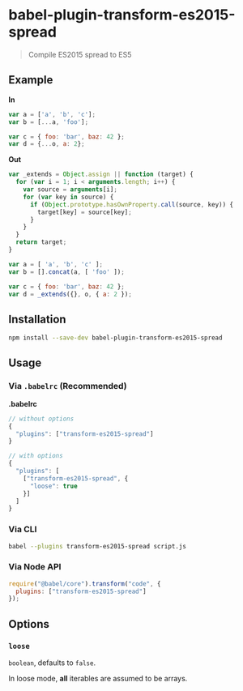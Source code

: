 # babel-plugin-transform-es2015-spread

> Compile ES2015 spread to ES5

## Example

**In**

```js
var a = ['a', 'b', 'c'];
var b = [...a, 'foo'];

var c = { foo: 'bar', baz: 42 };
var d = {...o, a: 2};
```

**Out**

```js
var _extends = Object.assign || function (target) {
  for (var i = 1; i < arguments.length; i++) {
    var source = arguments[i];
    for (var key in source) {
      if (Object.prototype.hasOwnProperty.call(source, key)) {
        target[key] = source[key];
      }
    }
  }
  return target;
}

var a = [ 'a', 'b', 'c' ];
var b = [].concat(a, [ 'foo' ]);

var c = { foo: 'bar', baz: 42 };
var d = _extends({}, o, { a: 2 });
```

## Installation

```sh
npm install --save-dev babel-plugin-transform-es2015-spread
```

## Usage

### Via `.babelrc` (Recommended)

**.babelrc**

```js
// without options
{
  "plugins": ["transform-es2015-spread"]
}

// with options
{
  "plugins": [
    ["transform-es2015-spread", {
      "loose": true
    }]
  ]
}
```

### Via CLI

```sh
babel --plugins transform-es2015-spread script.js
```

### Via Node API

```javascript
require("@babel/core").transform("code", {
  plugins: ["transform-es2015-spread"]
});
```

## Options

### `loose`

`boolean`, defaults to `false`.

In loose mode, **all** iterables are assumed to be arrays.
